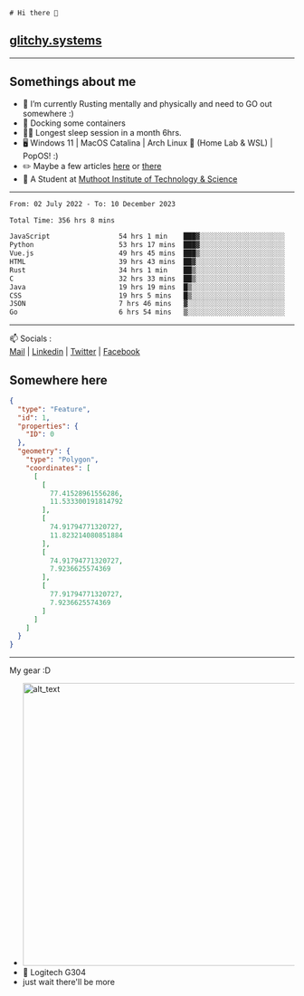 ```
# Hi there 👋
```
## [glitchy.systems](https://glitchy.systems)
---

## Somethings about me



- 🌱 I’m currently Rusting mentally and physically and need to GO out somewhere :)
- 🐋 Docking some containers
- 😶‍🌫️ Longest sleep session in a month 6hrs.
- 🖥️ Windows 11 | MacOS Catalina | Arch Linux 🦩 (Home Lab & WSL) | PopOS! :)
- ✏️ Maybe a few articles [here](https://medium.com/@advaithnarayanan8) or [there](https://medium.com/@advaithnarayanan8)
- 📑 A Student at [Muthoot Institute of Technology & Science](https://mgmits.ac.in/)



---

<!--START_SECTION:waka-->

```txt
From: 02 July 2022 - To: 10 December 2023

Total Time: 356 hrs 8 mins

JavaScript                 54 hrs 1 min    ███▓░░░░░░░░░░░░░░░░░░░░░   15.17 %
Python                     53 hrs 17 mins  ███▓░░░░░░░░░░░░░░░░░░░░░   14.96 %
Vue.js                     49 hrs 45 mins  ███▒░░░░░░░░░░░░░░░░░░░░░   13.97 %
HTML                       39 hrs 43 mins  ██▓░░░░░░░░░░░░░░░░░░░░░░   11.15 %
Rust                       34 hrs 1 min    ██▒░░░░░░░░░░░░░░░░░░░░░░   09.56 %
C                          32 hrs 33 mins  ██▒░░░░░░░░░░░░░░░░░░░░░░   09.14 %
Java                       19 hrs 19 mins  █▒░░░░░░░░░░░░░░░░░░░░░░░   05.42 %
CSS                        19 hrs 5 mins   █▒░░░░░░░░░░░░░░░░░░░░░░░   05.36 %
JSON                       7 hrs 46 mins   ▓░░░░░░░░░░░░░░░░░░░░░░░░   02.18 %
Go                         6 hrs 54 mins   ▒░░░░░░░░░░░░░░░░░░░░░░░░   01.94 %
```

<!--END_SECTION:waka-->

---

📫 Socials :<br>
[Mail](mailto:advaithnarayanan8@gmail.com) | [Linkedin](https://www.linkedin.com/in/advaith-narayanan-a72152214/) | [Twitter](https://twitter.com/advaithnarayan) | [Facebook](https://screenmessage.com/qinq)

## Somewhere here

```geojson
{
  "type": "Feature",
  "id": 1,
  "properties": {
    "ID": 0
  },
  "geometry": {
    "type": "Polygon",
    "coordinates": [
      [
        [
          77.41528961556286,
          11.533300191814792
        ],
        [
          74.91794771320727,
          11.823214080851884
        ],
        [
          74.91794771320727,
          7.9236625574369
        ],
        [
          77.91794771320727,
          7.9236625574369
        ]
      ]
    ]
  }
}
```


--- 
My gear :D

- [<img alt="alt_text" width="500px" src="https://valid.x86.fr/cache/banner/xv24bv-6.png" />](https://valid.x86.fr/xv24bv)
- 🐁 Logitech G304
- just wait there'll be more

